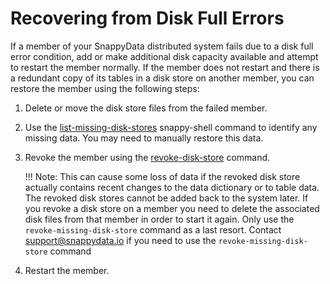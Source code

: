 <a id="recovering_from_disk_full_errors"></a>

# Recovering from Disk Full Errors

If a member of your SnappyData distributed system fails due to a disk full error condition, add or make additional disk capacity available and attempt to restart the member normally. If the member does not restart and there is a redundant copy of its tables in a disk store on another member, you can restore the member using the following steps:

1.  Delete or move the disk store files from the failed member.

2.  Use the [list-missing-disk-stores](../reference/command_line_utilities/store-list-missing-disk-stores.md) snappy-shell command to identify any missing data. You may need to manually restore this data.

3.  Revoke the member using the [revoke-disk-store](../reference/command_line_utilities/store-revoke-missing-disk-stores.md) command.

	!!! Note:
		This can cause some loss of data if the revoked disk store actually contains recent changes to the data dictionary or to table data. The revoked disk stores cannot be added back to the system later. If you revoke a disk store on a member you need to delete the associated disk files from that member in order to start it again. Only use the `revoke-missing-disk-store` command as a last resort.  Contact [support@snappydata.io](support@snappydata.io) if you need to use the `revoke-missing-disk-store` command

4.  Restart the member.
